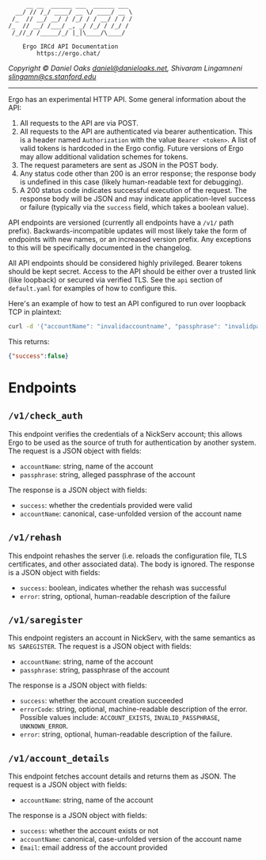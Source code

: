          __ __  ______ ___  ______ ___ 
      __/ // /_/ ____/ __ \/ ____/ __ \
     /_  // __/ __/ / /_/ / / __/ / / /
    /_  // __/ /___/ _, _/ /_/ / /_/ / 
     /_//_/ /_____/_/ |_|\____/\____/  

        Ergo IRCd API Documentation
            https://ergo.chat/

_Copyright © Daniel Oaks <daniel@danieloaks.net>, Shivaram Lingamneni <slingamn@cs.stanford.edu>_


--------------------------------------------------------------------------------------------

Ergo has an experimental HTTP API. Some general information about the API:

1. All requests to the API are via POST.
1. All requests to the API are authenticated via bearer authentication. This is a header named `Authorization` with the value `Bearer <token>`. A list of valid tokens is hardcoded in the Ergo config. Future versions of Ergo may allow additional validation schemes for tokens.
1. The request parameters are sent as JSON in the POST body.
1. Any status code other than 200 is an error response; the response body is undefined in this case (likely human-readable text for debugging).
1. A 200 status code indicates successful execution of the request. The response body will be JSON and may indicate application-level success or failure (typically via the `success` field, which takes a boolean value).

API endpoints are versioned (currently all endpoints have a `/v1/` path prefix). Backwards-incompatible updates will most likely take the form of endpoints with new names, or an increased version prefix. Any exceptions to this will be specifically documented in the changelog.

All API endpoints should be considered highly privileged. Bearer tokens should be kept secret. Access to the API should be either over a trusted link (like loopback) or secured via verified TLS. See the `api` section of `default.yaml` for examples of how to configure this.

Here's an example of how to test an API configured to run over loopback TCP in plaintext:

```bash
curl -d '{"accountName": "invalidaccountname", "passphrase": "invalidpassphrase"}' -H 'Authorization: Bearer EYBbXVilnumTtfn4A9HE8_TiKLGWEGylre7FG6gEww0' -v http://127.0.0.1:8089/v1/check_auth
```

This returns:

```json
{"success":false}
```

Endpoints
=========

`/v1/check_auth`
----------------

This endpoint verifies the credentials of a NickServ account; this allows Ergo to be used as the source of truth for authentication by another system. The request is a JSON object with fields:

* `accountName`: string, name of the account
* `passphrase`: string, alleged passphrase of the account

The response is a JSON object with fields:

* `success`: whether the credentials provided were valid
* `accountName`: canonical, case-unfolded version of the account name

`/v1/rehash`
------------

This endpoint rehashes the server (i.e. reloads the configuration file, TLS certificates, and other associated data). The body is ignored. The response is a JSON object with fields:

* `success`: boolean, indicates whether the rehash was successful
* `error`: string, optional, human-readable description of the failure

`/v1/saregister`
----------------

This endpoint registers an account in NickServ, with the same semantics as `NS SAREGISTER`. The request is a JSON object with fields:

* `accountName`: string, name of the account
* `passphrase`: string, passphrase of the account

The response is a JSON object with fields:

* `success`: whether the account creation succeeded
* `errorCode`: string, optional, machine-readable description of the error. Possible values include: `ACCOUNT_EXISTS`, `INVALID_PASSPHRASE`, `UNKNOWN_ERROR`.
* `error`: string, optional, human-readable description of the failure.

`/v1/account_details`
----------------

This endpoint fetches account details and returns them as JSON. The request is a JSON object with fields:

* `accountName`: string, name of the account

The response is a JSON object with fields:

* `success`: whether the account exists or not
* `accountName`: canonical, case-unfolded version of the account name
* `Email`: email address of the account provided
